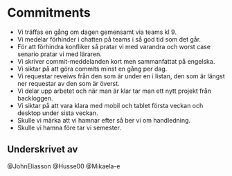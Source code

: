 



# Commitments
	
- Vi träffas en gång om dagen gemensamt via teams kl 9.
- Vi medelar förhinder i chatten på teams i så god tid som det går.
- För att förhindra konfliker så pratar vi med varandra och worst case senario pratar vi med läraren.
- Vi skriver commit-meddelanden kort men sammanfattat på engelska.
- Vi siktar på att göra commits minst en gång per dag. 
- Vi requestar reveiws från den som är under en i listan, den som är längst ner requestar av den som är överst.
- Vi delar upp arbetet och när man är klar tar man ett nytt projekt från backloggen. 
- Vi siktar på att vara klara med mobil och tablet första veckan och desktop under sista veckan. 
- Skulle vi märka att vi hamnar efter så ber vi om handledning.
- Skulle vi hamna före tar vi semester.


## Underskrivet av
@JohnEliasson
@Husse00
@Mikaela-e
